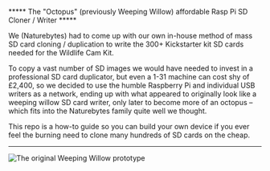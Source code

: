 ***** The "Octopus" (previously Weeping Willow) affordable Rasp Pi SD Cloner / Writer *****

We (Naturebytes) had to come up with our own in-house method of mass SD card cloning / duplication to write the 300+ Kickstarter kit SD cards needed for the Wildlife Cam Kit.  

To copy a vast number of SD images we would have needed to invest in a professional SD card duplicator, but even a 1-31 machine can cost shy of £2,400, so we decided to use the humble Raspberry Pi and individual USB writers as a network, ending up with what appeared to originally look like a weeping willow SD card writer, only later to become more of an octopus – which fits into the Naturebytes family quite well we thought.

This repo is a how-to guide so you can build your own device if you ever feel the burning need to clone many hundreds of SD cards on the cheap.

*****

![The original Weeping Willow prototype](http://naturebytes.org/wp-content/uploads/2015/12/SD_writer1.jpg? "The original Weeping Willow prototype")
